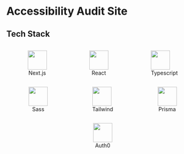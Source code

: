 <h1>Accessibility Audit Site</h1>
<h2>Tech Stack</h2>
<div style="display:flex; justify-content:space-around; flex-wrap:wrap">
    <figure>
        <img style="height:50px" src="https://cdn.jsdelivr.net/gh/devicons/devicon@latest/icons/nextjs/nextjs-original.svg"/>
        <figcaption style="text-align: center">Next.js</figcaption>
    </figure>
    <figure>
        <img style="height:50px" src="https://cdn.jsdelivr.net/gh/devicons/devicon@latest/icons/react/react-original.svg"/>
        <figcaption style="text-align: center">React</figcaption>
    </figure>
    <figure>
        <img style="height:50px" src="https://cdn.jsdelivr.net/gh/devicons/devicon@latest/icons/typescript/typescript-original.svg"/>
        <figcaption style="text-align: center">Typescript</figcaption>
    </figure>
    <figure>
        <img style="height:50px" src="https://cdn.jsdelivr.net/gh/devicons/devicon@latest/icons/sass/sass-original.svg"/>
        <figcaption style="text-align: center">Sass</figcaption>
    </figure>
    <figure>
        <img style="height:50px" src="https://cdn.jsdelivr.net/gh/devicons/devicon@latest/icons/tailwindcss/tailwindcss-original.svg"/>
        <figcaption style="text-align: center">Tailwind</figcaption>
    </figure>
    <figure>
        <img style="height:50px" src="https://cdn.jsdelivr.net/gh/devicons/devicon@latest/icons/prisma/prisma-original.svg"/>
        <figcaption style="text-align: center">Prisma</figcaption>
    </figure>
    <figure>
        <img style="height:50px" src="https://www.vectorlogo.zone/logos/auth0/auth0-icon.svg"/>
        <figcaption style="text-align: center">Auth0</figcaption>
    </figure>
</div>
